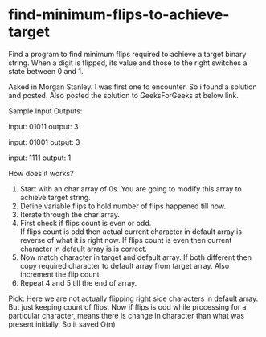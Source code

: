 # find-minimum-flips-to-achieve-target
Find a program to find minimum flips required to achieve a target binary string. When a digit is flipped, its value and those to the right switches a state between 0 and 1.

Asked in Morgan Stanley. I was first one to encounter. So i found a solution and posted. Also posted the solution to GeeksForGeeks at below link.

Sample Input Outputs:

input: 01011
output: 3

input: 01001
output: 3

input: 1111
output: 1

How does it works?

1. Start with an char array of 0s. You are going to modify this array to achieve target string.
2. Define variable flips to hold number of flips happened till now.
3. Iterate through the char array.
4. First check if flips count is even or odd.  
   If flips count is odd then actual current character in default array is reverse of what it is right now.
   If flips count is even then current character in default array is is correct.  
5. Now match character in target and default array. If both different then copy required character to default array from target array.
   Also increment the flip count.
6. Repeat 4 and 5 till the end of array.

Pick: Here we are not actually flipping right side characters in default array. But just keeping count of flips. Now if flips is odd while processing for a particular character, means there is change in character than what was present initially. So it saved O(n)
